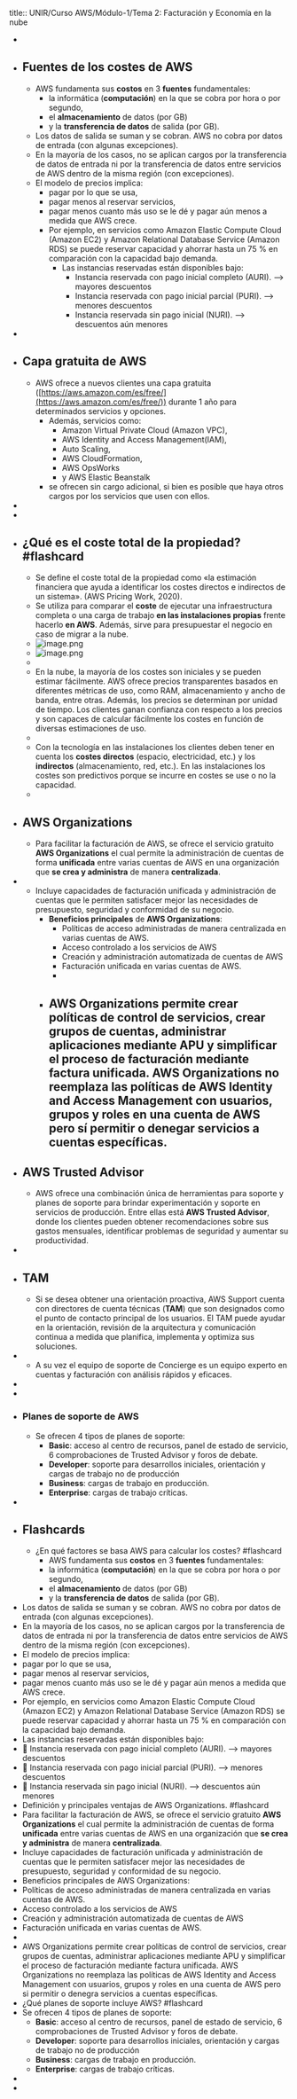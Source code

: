 title:: UNIR/Curso AWS/Módulo-1/Tema 2: Facturación y Economía en la nube

-
- ## Fuentes de los costes de AWS
	- AWS fundamenta sus **costos** en 3 **fuentes** fundamentales:
		- la informática (**computación**) en la que se cobra por hora o por segundo,
		- el **almacenamiento** de datos (por GB)
		- y la **transferencia de datos** de salida (por GB).
	- Los datos de salida se suman y se cobran. AWS no cobra por datos de entrada (con algunas excepciones).
	- En la mayoría de los casos, no se aplican cargos por la transferencia de datos de entrada ni por la transferencia de datos entre servicios de AWS dentro de la misma región (con excepciones).
	- El modelo de precios implica:
		- pagar por lo que se usa,
		- pagar menos al reservar servicios,
		- pagar menos cuanto más uso se le dé y pagar aún menos a medida que AWS crece.
		- Por ejemplo, en servicios como Amazon Elastic Compute Cloud (Amazon 
		  EC2) y Amazon Relational Database Service (Amazon RDS) se puede reservar
		   capacidad y ahorrar hasta un 75 % en comparación con la capacidad bajo 
		  demanda.
			- Las instancias reservadas están disponibles bajo:
				- Instancia reservada con pago inicial completo (AURI). --> mayores descuentos
				- Instancia reservada con pago inicial parcial (PURI). --> menores descuentos
				- Instancia reservada sin pago inicial (NURI). --> descuentos aún menores
-
- ## Capa gratuita de AWS
	- AWS ofrece a nuevos clientes una capa gratuita ([https://aws.amazon.com/es/free/](https://aws.amazon.com/es/free/)) durante 1 año para determinados servicios y opciones.
		- Además, servicios como:
			- Amazon Virtual Private Cloud (Amazon VPC),
			- AWS Identity and Access Management(IAM),
			- Auto Scaling,
			- AWS CloudFormation,
			- AWS OpsWorks
			- y AWS Elastic Beanstalk
		- se ofrecen sin cargo adicional, si bien es posible que haya otros cargos por los servicios que usen con ellos.
-
-
### [](https://github.com/wences-sanchez/Knowledge-Base/blob/e4bcb063f5b2c28cd2686094c700cf561b1177a7/pages/UNIR%252FCurso%20AWS%252FM%C3%B3dulo-1%252FTema%202%253A%20Facturaci%C3%B3n%20y%20Econom%C3%ADa%20en%20la%20nube.md#qué-es-el-coste-total-de-la-propiedad-flashcard)
- ## ¿Qué es el coste total de la propiedad? #flashcard
	- Se define el coste total de la propiedad como «la estimación 
	  financiera que ayuda a identificar los costes directos e indirectos de 
	  un sistema». (AWS Pricing Work, 2020).
	- Se utiliza para comparar el **coste** de ejecutar una infraestructura completa o una carga de trabajo **en las instalaciones propias** frente hacerlo **en AWS**. Además, sirve para presupuestar el negocio en caso de migrar a la nube.
	- ![image.png](../assets/image_1665486660249_0.png)
	- ![image.png](../assets/image_1665486677886_0.png)
	-
	- En la nube, la mayoría de los costes son iniciales y se pueden estimar fácilmente. AWS ofrece precios transparentes basados en diferentes métricas de uso, como RAM, almacenamiento y ancho de banda, entre otras. Además, los precios se determinan por unidad de tiempo. Los clientes ganan confianza con respecto a los precios y son capaces de calcular fácilmente los costes en función de diversas estimaciones de uso.
	-
	- Con la tecnología en las instalaciones los clientes deben tener en cuenta los **costes directos** (espacio, electricidad, etc.) y los **indirectos** (almacenamiento, red, etc.). En las instalaciones los costes son predictivos porque se incurre en costes se use o no la capacidad.
	-
- ## AWS Organizations
	- Para facilitar la facturación de AWS, se ofrece el servicio gratuito **AWS Organizations** el cual permite la administración de cuentas de forma **unificada** entre varias cuentas de AWS en una organización que **se crea y administra** de manera **centralizada**.
-
	- Incluye capacidades de facturación unificada y administración de cuentas que le permiten satisfacer mejor las necesidades de presupuesto, seguridad y conformidad de su negocio.
		- **Beneficios principales** de **AWS Organizations**:
			- Políticas de acceso administradas de manera centralizada en varias cuentas de AWS.
			- Acceso controlado a los servicios de AWS
			- Creación y administración automatizada de cuentas de AWS
			- Facturación unificada en varias cuentas de AWS.
			-
		- **AWS Organizations** permite crear **políticas de control de servicios**, crear **grupos de cuentas**, **administrar aplicaciones** mediante APU y **simplificar** el proceso de **facturación** mediante factura unificada. AWS Organizations no reemplaza las políticas de AWS Identity and Access Management con usuarios, grupos y roles en una cuenta de AWS pero sí **permitir o denegar** servicios a cuentas específicas.
			-
- ## AWS Trusted Advisor
	- AWS ofrece una combinación única de herramientas para soporte y planes de soporte para brindar experimentación y soporte en servicios de producción. Entre ellas está **AWS Trusted Advisor**, donde los clientes pueden obtener recomendaciones sobre sus gastos mensuales, identificar problemas de seguridad y aumentar su productividad.
-
- ## TAM
	- Si se desea obtener una orientación proactiva, AWS Support cuenta con directores de cuenta técnicas (**TAM**) que son designados como el punto de contacto principal de los usuarios. El TAM puede ayudar en la orientación, revisión de la arquitectura y comunicación continua a medida que planifica, implementa y optimiza sus soluciones.
-
	- A su vez el equipo de soporte de Concierge es un equipo experto en cuentas y facturación con análisis rápidos y eficaces.
-
-
- ### Planes de soporte de AWS
	- Se ofrecen 4 tipos de planes de soporte:
		- **Basic**: acceso al centro de recursos, panel de estado de servicio, 6 comprobaciones de Trusted Advisor y foros de debate.
		- **Developer**: soporte para desarrollos iniciales, orientación y cargas de trabajo no de producción
		- **Business**: cargas de trabajo en producción.
		- **Enterprise**: cargas de trabajo críticas.
-
### [](https://github.com/wences-sanchez/Knowledge-Base/blob/e4bcb063f5b2c28cd2686094c700cf561b1177a7/pages/UNIR%252FCurso%20AWS%252FM%C3%B3dulo-1%252FTema%202%253A%20Facturaci%C3%B3n%20y%20Econom%C3%ADa%20en%20la%20nube.md#flashcards)
- ## Flashcards
	- ¿En qué factores se basa AWS para calcular los costes? #flashcard
		- AWS fundamenta sus **costos** en 3 **fuentes** fundamentales:
		- la informática (**computación**) en la que se cobra por hora o por segundo,
		- el **almacenamiento** de datos (por GB)
		- y la **transferencia de datos** de salida (por GB).
- Los datos de salida se suman y se cobran. AWS no cobra por datos de entrada (con algunas excepciones).
- En la mayoría de los casos, no se aplican cargos por la 
  transferencia de datos de entrada ni por la transferencia de datos entre
   servicios de AWS dentro de la misma región (con excepciones).
- El modelo de precios implica:
- pagar por lo que se usa,
- pagar menos al reservar servicios,
- pagar menos cuanto más uso se le dé y pagar aún menos a medida que AWS crece.
- Por ejemplo, en servicios como Amazon Elastic Compute Cloud (Amazon 
  EC2) y Amazon Relational Database Service (Amazon RDS) se puede reservar
   capacidad y ahorrar hasta un 75 % en comparación con la capacidad bajo 
  demanda.
- Las instancias reservadas están disponibles bajo:
-  Instancia reservada con pago inicial completo (AURI). --> mayores descuentos
-  Instancia reservada con pago inicial parcial (PURI). --> menores descuentos
-  Instancia reservada sin pago inicial (NURI). --> descuentos aún menores
- Definición y principales ventajas de AWS Organizations. #flashcard
- Para facilitar la facturación de AWS, se ofrece el servicio gratuito **AWS Organizations** el cual permite la administración de cuentas de forma **unificada** entre varias cuentas de AWS en una organización que **se crea y administra** de manera **centralizada**.
- Incluye capacidades de facturación unificada y administración de 
  cuentas que le permiten satisfacer mejor las necesidades de presupuesto,
   seguridad y conformidad de su negocio.
- Beneficios principales de AWS Organizations:
- Políticas de acceso administradas de manera centralizada en varias cuentas de AWS.
- Acceso controlado a los servicios de AWS
- Creación y administración automatizada de cuentas de AWS
- Facturación unificada en varias cuentas de AWS.
-
- AWS Organizations permite crear políticas de control de servicios, 
  crear grupos de cuentas, administrar aplicaciones mediante APU y 
  simplificar el proceso de facturación mediante factura unificada. AWS 
  Organizations no reemplaza las políticas de AWS Identity and Access 
  Management con usuarios, grupos y roles en una cuenta de AWS pero si 
  permitir o denegra servicios a cuentas específicas.
- ¿Qué planes de soporte incluye AWS? #flashcard
- Se ofrecen 4 tipos de planes de soporte:
	- **Basic**: acceso al centro de recursos, panel de estado de servicio, 6 comprobaciones de Trusted Advisor y foros de debate.
	- **Developer**: soporte para desarrollos iniciales, orientación y cargas de trabajo no de producción
	- **Business**: cargas de trabajo en producción.
	- **Enterprise**: cargas de trabajo críticas.
-
-